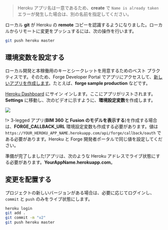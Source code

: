 > Heroku アプリ名は一意であるため、**create** で `Name is already taken` エラーが発生した場合は、別の名前を指定してください。

ローカル **git** が Heroku の **remote** コピーを認識するようになりました。ローカルからリモートに変更をプッシュするには、次の操作を行います。

```bash
git push heroku master
```

## 環境変数を設定する

ローカル開発と本稼働用のキーとシークレットを用意するためのベスト プラクティスです。そのため、Forge Developer Portal でアプリにアクセスして、[新しいアプリを作成します](/account/?id=create-an-app)。たとえば、**forge sample production** などです。 

[Heroku Dashboard](https://dashboard.heroku.com/) にサイン インします。ここにアプリがリストされます。**Settings** に移動し、次のビデオに示すように、**環境設定変数**を作成します。

![](_media/deployment/heroku/env_vars.gif) 

!> 3-legged アプリ(**BIM 360 と Fusion のモデルを表示する**)を作成する場合は、**FORGE_CALLBACK_URL** 環境設定変数も作成する必要があります。値は `https://YOUR_HEROKU_APP_NAME.herokuapp.com/api/forge/callback/oauth` である必要があります。Heroku と Forge 開発者ポータルで同じ値を設定してください。 

準備が完了しました!アプリは、次のような Heroku アドレスでライブ状態にする必要があります。**YourAppName.herokuapp.com**。

## 変更を配置する

プロジェクトの新しいバージョンがある場合は、必要に応じてログインし、`commit` と `push` のみをライブ状態にします。

```bash
heroku login
git add .
git commit -m "v2"
git push heroku master
```